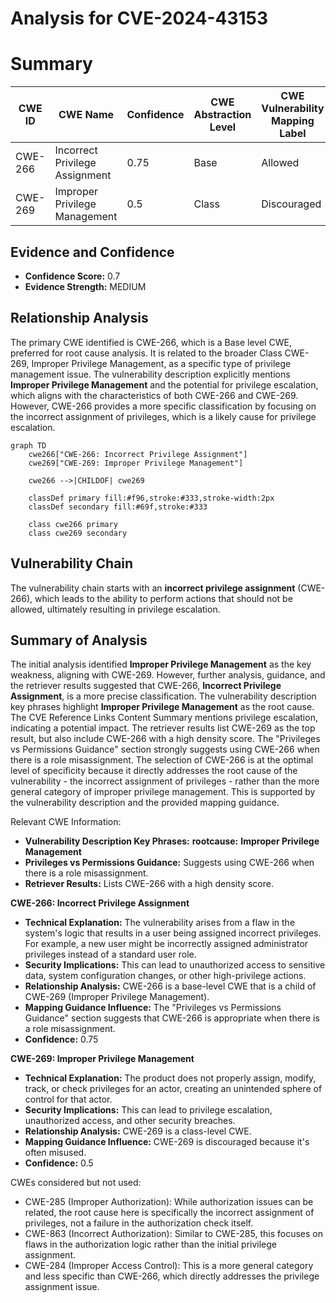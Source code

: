 # Analysis for CVE-2024-43153

# Summary
| CWE ID  | CWE Name | Confidence | CWE Abstraction Level | CWE Vulnerability Mapping Label | CWE-Vulnerability Mapping Notes |
| ------------- | ------------- | ------------- | ------------- | ------------- | ------------- |
| CWE-266 | Incorrect Privilege Assignment | 0.75 | Base | Allowed | Primary CWE |
| CWE-269 | Improper Privilege Management | 0.5 | Class | Discouraged | Secondary Candidate |

## Evidence and Confidence

*   **Confidence Score:** 0.7
*   **Evidence Strength:** MEDIUM

## Relationship Analysis
The primary CWE identified is CWE-266, which is a Base level CWE, preferred for root cause analysis. It is related to the broader Class CWE-269, Improper Privilege Management, as a specific type of privilege management issue. The vulnerability description explicitly mentions **Improper Privilege Management** and the potential for privilege escalation, which aligns with the characteristics of both CWE-266 and CWE-269. However, CWE-266 provides a more specific classification by focusing on the incorrect assignment of privileges, which is a likely cause for privilege escalation.

```mermaid
graph TD
    cwe266["CWE-266: Incorrect Privilege Assignment"]
    cwe269["CWE-269: Improper Privilege Management"]
    
    cwe266 -->|CHILDOF| cwe269
    
    classDef primary fill:#f96,stroke:#333,stroke-width:2px
    classDef secondary fill:#69f,stroke:#333
    
    class cwe266 primary
    class cwe269 secondary
```

## Vulnerability Chain
The vulnerability chain starts with an **incorrect privilege assignment** (CWE-266), which leads to the ability to perform actions that should not be allowed, ultimately resulting in privilege escalation.

## Summary of Analysis
The initial analysis identified **Improper Privilege Management** as the key weakness, aligning with CWE-269. However, further analysis, guidance, and the retriever results suggested that CWE-266, **Incorrect Privilege Assignment**, is a more precise classification. The vulnerability description key phrases highlight **Improper Privilege Management** as the root cause. The CVE Reference Links Content Summary mentions privilege escalation, indicating a potential impact. The retriever results list CWE-269 as the top result, but also include CWE-266 with a high density score. The "Privileges vs Permissions Guidance" section strongly suggests using CWE-266 when there is a role misassignment.
The selection of CWE-266 is at the optimal level of specificity because it directly addresses the root cause of the vulnerability - the incorrect assignment of privileges - rather than the more general category of improper privilege management. This is supported by the vulnerability description and the provided mapping guidance.

Relevant CWE Information:
- **Vulnerability Description Key Phrases:** **rootcause:** **Improper Privilege Management**
- **Privileges vs Permissions Guidance:** Suggests using CWE-266 when there is a role misassignment.
- **Retriever Results:** Lists CWE-266 with a high density score.

**CWE-266: Incorrect Privilege Assignment**
*   **Technical Explanation:** The vulnerability arises from a flaw in the system's logic that results in a user being assigned incorrect privileges. For example, a new user might be incorrectly assigned administrator privileges instead of a standard user role.
*   **Security Implications:** This can lead to unauthorized access to sensitive data, system configuration changes, or other high-privilege actions.
*   **Relationship Analysis:** CWE-266 is a base-level CWE that is a child of CWE-269 (Improper Privilege Management).
*   **Mapping Guidance Influence:** The "Privileges vs Permissions Guidance" section suggests that CWE-266 is appropriate when there is a role misassignment.
*   **Confidence:** 0.75

**CWE-269: Improper Privilege Management**
*   **Technical Explanation:** The product does not properly assign, modify, track, or check privileges for an actor, creating an unintended sphere of control for that actor.
*   **Security Implications:** This can lead to privilege escalation, unauthorized access, and other security breaches.
*   **Relationship Analysis:** CWE-269 is a class-level CWE.
*   **Mapping Guidance Influence:** CWE-269 is discouraged because it's often misused.
*   **Confidence:** 0.5

CWEs considered but not used:

*   CWE-285 (Improper Authorization): While authorization issues can be related, the root cause here is specifically the incorrect assignment of privileges, not a failure in the authorization check itself.
*   CWE-863 (Incorrect Authorization): Similar to CWE-285, this focuses on flaws in the authorization logic rather than the initial privilege assignment.
*   CWE-284 (Improper Access Control): This is a more general category and less specific than CWE-266, which directly addresses the privilege assignment issue.